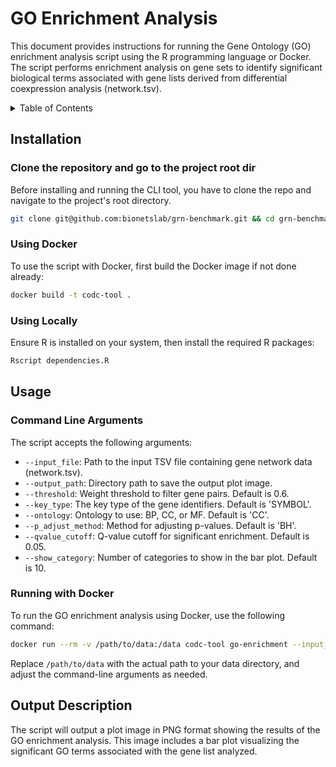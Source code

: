 # GO Enrichment Analysis

This document provides instructions for running the Gene Ontology (GO) enrichment analysis script using the R programming language or Docker. The script performs enrichment analysis on gene sets to identify significant biological terms associated with gene lists derived from differential coexpression analysis (network.tsv).

<details>
<summary> Table of Contents </summary>

- [Installation](#installation)
  - [Using Docker](#using-docker)
  - [Using Locally](#using-locally)
- [Usage](#usage)
  - [Command Line Arguments](#command-line-arguments)
  - [Running with Docker](#running-with-docker)
- [Output Description](#output-description)
- [Contributing](#contributing)

</details>

## Installation

### Clone the repository and go to the project root dir

Before installing and running the CLI tool, you have to clone the repo and navigate
to the project's root directory.

```bash
git clone git@github.com:bionetslab/grn-benchmark.git && cd grn-benchmark/src/codc-cli-tool
```

### Using Docker

To use the script with Docker, first build the Docker image if not done already:

```bash
docker build -t codc-tool .
```

### Using Locally

Ensure R is installed on your system, then install the required R packages:

```R
Rscript dependencies.R
```

## Usage

### Command Line Arguments

The script accepts the following arguments:

- `--input_file`: Path to the input TSV file containing gene network data (network.tsv).
- `--output_path`: Directory path to save the output plot image.
- `--threshold`: Weight threshold to filter gene pairs. Default is 0.6.
- `--key_type`: The key type of the gene identifiers. Default is 'SYMBOL'.
- `--ontology`: Ontology to use: BP, CC, or MF. Default is 'CC'.
- `--p_adjust_method`: Method for adjusting p-values. Default is 'BH'.
- `--qvalue_cutoff`: Q-value cutoff for significant enrichment. Default is 0.05.
- `--show_category`: Number of categories to show in the bar plot. Default is 10.

### Running with Docker

To run the GO enrichment analysis using Docker, use the following command:

```bash
docker run --rm -v /path/to/data:/data codc-tool go-enrichment --input_file=/data/network.tsv --output_path=/data --threshold=0.5 --key_type=SYMBOL --ontology=BP --p_adjust_method=BH --qvalue_cutoff=0.05 --show_category=20
```

Replace `/path/to/data` with the actual path to your data directory, and adjust the command-line arguments as needed.

## Output Description

The script will output a plot image in PNG format showing the results of the GO enrichment analysis. This image includes a bar plot visualizing the significant GO terms associated with the gene list analyzed.